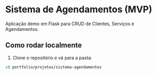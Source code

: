 
# Sistema de Agendamentos (MVP)

Aplicação demo em Flask para CRUD de Clientes, Serviços e Agendamentos.

## Como rodar localmente

1. Clone o repositório e vá para a pasta:
```bash
cd portfolio/projetos/sistema-agendamentos
